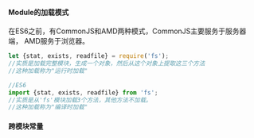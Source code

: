 #### Module的加载模式
在ES6之前，有CommonJS和AMD两种模式，CommonJS主要服务于服务器端，
AMD服务于浏览器。
```JavaScript
let {stat, exists, readfile} = require('fs');
//实质是加载完整模块，生成一个对象，然后从这个对象上提取这三个方法
//这种加载称为"运行时加载"

//ES6
import {stat, exists, readfile} from 'fs';
//实质是从'fs'模块加载3个方法，其他方法不加载。
//这种加载称为"编译时加载"
```
#### 跨模块常量